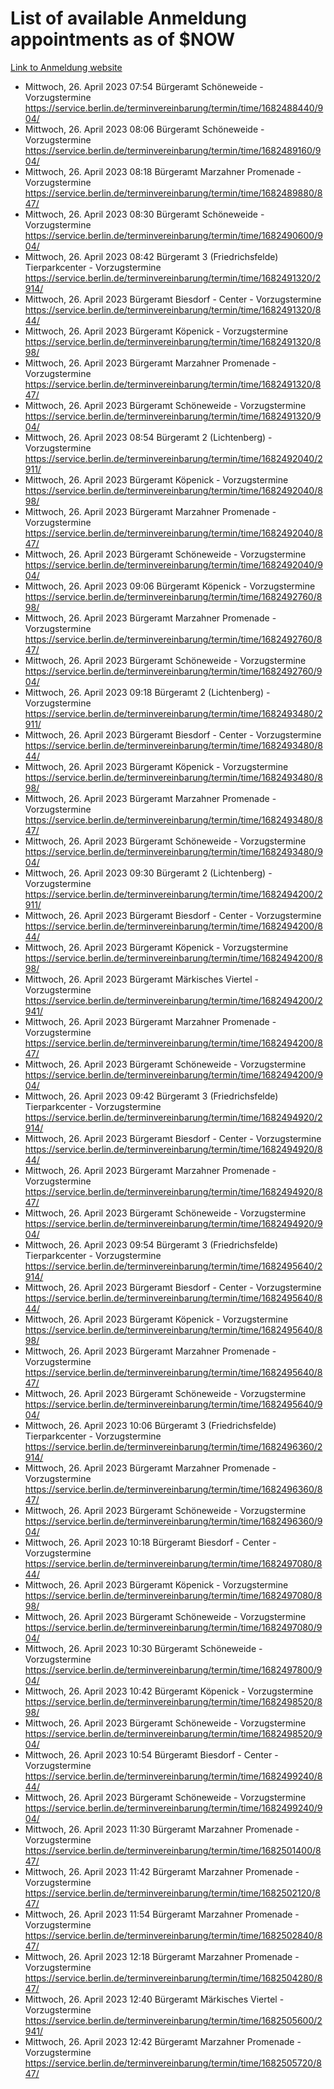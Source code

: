 # List of available Anmeldung appointments as of $NOW
[Link to Anmeldung website](https://service.berlin.de/terminvereinbarung/termin/tag.php?termin=1&anliegen[]=120686&dienstleisterlist=122210,122217,327316,122219,327312,122227,327314,122231,327346,122243,327348,122254,122252,329742,122260,329745,122262,329748,122271,327278,122273,327274,122277,327276,330436,122280,327294,122282,327290,122284,327292,122291,327270,122285,327266,122286,327264,122296,327268,150230,329760,122297,327286,122294,327284,122312,329763,122314,329775,122304,327330,122311,327334,122309,327332,317869,122281,327352,122279,329772,122283,122276,327324,122274,327326,122267,329766,122246,327318,122251,327320,122257,327322,122208,327298,122226,327300&herkunft=http%3A%2F%2Fservice.berlin.de%2Fdienstleistung%2F120686%2F)
- Mittwoch, 26. April 2023 07:54 Bürgeramt Schöneweide - Vorzugstermine https://service.berlin.de/terminvereinbarung/termin/time/1682488440/904/
- Mittwoch, 26. April 2023 08:06 Bürgeramt Schöneweide - Vorzugstermine https://service.berlin.de/terminvereinbarung/termin/time/1682489160/904/
- Mittwoch, 26. April 2023 08:18 Bürgeramt Marzahner Promenade - Vorzugstermine https://service.berlin.de/terminvereinbarung/termin/time/1682489880/847/
- Mittwoch, 26. April 2023 08:30 Bürgeramt Schöneweide - Vorzugstermine https://service.berlin.de/terminvereinbarung/termin/time/1682490600/904/
- Mittwoch, 26. April 2023 08:42 Bürgeramt 3 (Friedrichsfelde) Tierparkcenter - Vorzugstermine https://service.berlin.de/terminvereinbarung/termin/time/1682491320/2914/
- Mittwoch, 26. April 2023  Bürgeramt Biesdorf - Center - Vorzugstermine https://service.berlin.de/terminvereinbarung/termin/time/1682491320/844/
- Mittwoch, 26. April 2023  Bürgeramt Köpenick - Vorzugstermine https://service.berlin.de/terminvereinbarung/termin/time/1682491320/898/
- Mittwoch, 26. April 2023  Bürgeramt Marzahner Promenade - Vorzugstermine https://service.berlin.de/terminvereinbarung/termin/time/1682491320/847/
- Mittwoch, 26. April 2023  Bürgeramt Schöneweide - Vorzugstermine https://service.berlin.de/terminvereinbarung/termin/time/1682491320/904/
- Mittwoch, 26. April 2023 08:54 Bürgeramt 2 (Lichtenberg) - Vorzugstermine https://service.berlin.de/terminvereinbarung/termin/time/1682492040/2911/
- Mittwoch, 26. April 2023  Bürgeramt Köpenick - Vorzugstermine https://service.berlin.de/terminvereinbarung/termin/time/1682492040/898/
- Mittwoch, 26. April 2023  Bürgeramt Marzahner Promenade - Vorzugstermine https://service.berlin.de/terminvereinbarung/termin/time/1682492040/847/
- Mittwoch, 26. April 2023  Bürgeramt Schöneweide - Vorzugstermine https://service.berlin.de/terminvereinbarung/termin/time/1682492040/904/
- Mittwoch, 26. April 2023 09:06 Bürgeramt Köpenick - Vorzugstermine https://service.berlin.de/terminvereinbarung/termin/time/1682492760/898/
- Mittwoch, 26. April 2023  Bürgeramt Marzahner Promenade - Vorzugstermine https://service.berlin.de/terminvereinbarung/termin/time/1682492760/847/
- Mittwoch, 26. April 2023  Bürgeramt Schöneweide - Vorzugstermine https://service.berlin.de/terminvereinbarung/termin/time/1682492760/904/
- Mittwoch, 26. April 2023 09:18 Bürgeramt 2 (Lichtenberg) - Vorzugstermine https://service.berlin.de/terminvereinbarung/termin/time/1682493480/2911/
- Mittwoch, 26. April 2023  Bürgeramt Biesdorf - Center - Vorzugstermine https://service.berlin.de/terminvereinbarung/termin/time/1682493480/844/
- Mittwoch, 26. April 2023  Bürgeramt Köpenick - Vorzugstermine https://service.berlin.de/terminvereinbarung/termin/time/1682493480/898/
- Mittwoch, 26. April 2023  Bürgeramt Marzahner Promenade - Vorzugstermine https://service.berlin.de/terminvereinbarung/termin/time/1682493480/847/
- Mittwoch, 26. April 2023  Bürgeramt Schöneweide - Vorzugstermine https://service.berlin.de/terminvereinbarung/termin/time/1682493480/904/
- Mittwoch, 26. April 2023 09:30 Bürgeramt 2 (Lichtenberg) - Vorzugstermine https://service.berlin.de/terminvereinbarung/termin/time/1682494200/2911/
- Mittwoch, 26. April 2023  Bürgeramt Biesdorf - Center - Vorzugstermine https://service.berlin.de/terminvereinbarung/termin/time/1682494200/844/
- Mittwoch, 26. April 2023  Bürgeramt Köpenick - Vorzugstermine https://service.berlin.de/terminvereinbarung/termin/time/1682494200/898/
- Mittwoch, 26. April 2023  Bürgeramt Märkisches Viertel - Vorzugstermine https://service.berlin.de/terminvereinbarung/termin/time/1682494200/2941/
- Mittwoch, 26. April 2023  Bürgeramt Marzahner Promenade - Vorzugstermine https://service.berlin.de/terminvereinbarung/termin/time/1682494200/847/
- Mittwoch, 26. April 2023  Bürgeramt Schöneweide - Vorzugstermine https://service.berlin.de/terminvereinbarung/termin/time/1682494200/904/
- Mittwoch, 26. April 2023 09:42 Bürgeramt 3 (Friedrichsfelde) Tierparkcenter - Vorzugstermine https://service.berlin.de/terminvereinbarung/termin/time/1682494920/2914/
- Mittwoch, 26. April 2023  Bürgeramt Biesdorf - Center - Vorzugstermine https://service.berlin.de/terminvereinbarung/termin/time/1682494920/844/
- Mittwoch, 26. April 2023  Bürgeramt Marzahner Promenade - Vorzugstermine https://service.berlin.de/terminvereinbarung/termin/time/1682494920/847/
- Mittwoch, 26. April 2023  Bürgeramt Schöneweide - Vorzugstermine https://service.berlin.de/terminvereinbarung/termin/time/1682494920/904/
- Mittwoch, 26. April 2023 09:54 Bürgeramt 3 (Friedrichsfelde) Tierparkcenter - Vorzugstermine https://service.berlin.de/terminvereinbarung/termin/time/1682495640/2914/
- Mittwoch, 26. April 2023  Bürgeramt Biesdorf - Center - Vorzugstermine https://service.berlin.de/terminvereinbarung/termin/time/1682495640/844/
- Mittwoch, 26. April 2023  Bürgeramt Köpenick - Vorzugstermine https://service.berlin.de/terminvereinbarung/termin/time/1682495640/898/
- Mittwoch, 26. April 2023  Bürgeramt Marzahner Promenade - Vorzugstermine https://service.berlin.de/terminvereinbarung/termin/time/1682495640/847/
- Mittwoch, 26. April 2023  Bürgeramt Schöneweide - Vorzugstermine https://service.berlin.de/terminvereinbarung/termin/time/1682495640/904/
- Mittwoch, 26. April 2023 10:06 Bürgeramt 3 (Friedrichsfelde) Tierparkcenter - Vorzugstermine https://service.berlin.de/terminvereinbarung/termin/time/1682496360/2914/
- Mittwoch, 26. April 2023  Bürgeramt Marzahner Promenade - Vorzugstermine https://service.berlin.de/terminvereinbarung/termin/time/1682496360/847/
- Mittwoch, 26. April 2023  Bürgeramt Schöneweide - Vorzugstermine https://service.berlin.de/terminvereinbarung/termin/time/1682496360/904/
- Mittwoch, 26. April 2023 10:18 Bürgeramt Biesdorf - Center - Vorzugstermine https://service.berlin.de/terminvereinbarung/termin/time/1682497080/844/
- Mittwoch, 26. April 2023  Bürgeramt Köpenick - Vorzugstermine https://service.berlin.de/terminvereinbarung/termin/time/1682497080/898/
- Mittwoch, 26. April 2023  Bürgeramt Schöneweide - Vorzugstermine https://service.berlin.de/terminvereinbarung/termin/time/1682497080/904/
- Mittwoch, 26. April 2023 10:30 Bürgeramt Schöneweide - Vorzugstermine https://service.berlin.de/terminvereinbarung/termin/time/1682497800/904/
- Mittwoch, 26. April 2023 10:42 Bürgeramt Köpenick - Vorzugstermine https://service.berlin.de/terminvereinbarung/termin/time/1682498520/898/
- Mittwoch, 26. April 2023  Bürgeramt Schöneweide - Vorzugstermine https://service.berlin.de/terminvereinbarung/termin/time/1682498520/904/
- Mittwoch, 26. April 2023 10:54 Bürgeramt Biesdorf - Center - Vorzugstermine https://service.berlin.de/terminvereinbarung/termin/time/1682499240/844/
- Mittwoch, 26. April 2023  Bürgeramt Schöneweide - Vorzugstermine https://service.berlin.de/terminvereinbarung/termin/time/1682499240/904/
- Mittwoch, 26. April 2023 11:30 Bürgeramt Marzahner Promenade - Vorzugstermine https://service.berlin.de/terminvereinbarung/termin/time/1682501400/847/
- Mittwoch, 26. April 2023 11:42 Bürgeramt Marzahner Promenade - Vorzugstermine https://service.berlin.de/terminvereinbarung/termin/time/1682502120/847/
- Mittwoch, 26. April 2023 11:54 Bürgeramt Marzahner Promenade - Vorzugstermine https://service.berlin.de/terminvereinbarung/termin/time/1682502840/847/
- Mittwoch, 26. April 2023 12:18 Bürgeramt Marzahner Promenade - Vorzugstermine https://service.berlin.de/terminvereinbarung/termin/time/1682504280/847/
- Mittwoch, 26. April 2023 12:40 Bürgeramt Märkisches Viertel - Vorzugstermine https://service.berlin.de/terminvereinbarung/termin/time/1682505600/2941/
- Mittwoch, 26. April 2023 12:42 Bürgeramt Marzahner Promenade - Vorzugstermine https://service.berlin.de/terminvereinbarung/termin/time/1682505720/847/
